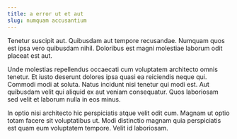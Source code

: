 ```yaml
---
title: a error ut et aut
slug: numquam accusantium
---
```


Tenetur suscipit aut. Quibusdam aut tempore recusandae. Numquam quos est ipsa vero quibusdam nihil. Doloribus est magni molestiae laborum odit placeat est aut.

Unde molestias repellendus occaecati cum voluptatem architecto omnis tenetur. Et iusto deserunt dolores ipsa quasi ea reiciendis neque qui. Commodi modi at soluta. Natus incidunt nisi tenetur qui modi est. Aut quibusdam velit qui aliquid ex aut veniam consequatur. Quos laboriosam sed velit et laborum nulla in eos minus.

In optio nisi architecto hic perspiciatis atque velit odit cum. Magnam ut optio totam facere sit voluptatibus ut. Modi distinctio magnam quia perspiciatis est quam eum voluptatem tempore. Velit id laboriosam.
